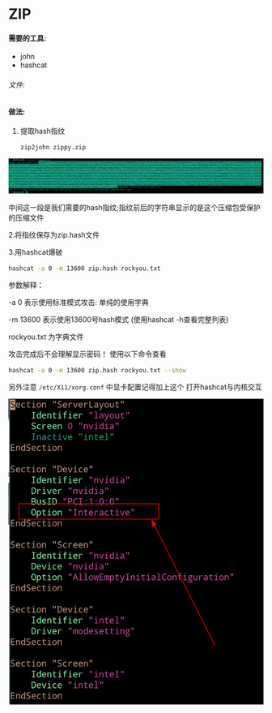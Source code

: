 # ZIP

#### 需要的工具:

- john
- hashcat 

###### 文件:

[zippy.zip]: https://github.com/SMU-CAA/CTF-guide/blob/master/Password%20Cracking/files/zippy.zip

#### 做法:

1. 提取hash指纹

   ```bash
   zip2john zippy.zip
   ```

<img src="./images/2020-04-14_23-40.png" alt="输出结果" style="zoom:90%;" />

中间这一段是我们需要的hash指纹;指纹前后的字符串显示的是这个压缩包受保护的压缩文件

 2.将指纹保存为zip.hash文件

 3.用hashcat爆破

```bash
hashcat -a 0 -m 13600 zip.hash rockyou.txt
```

参数解释：

-a 0 表示使用标准模式攻击: 单纯的使用字典

-m 13600 表示使用13600号hash模式 (使用hashcat -h查看完整列表)

rockyou.txt 为字典文件

攻击完成后不会理解显示密码！ 使用以下命令查看

```bash
hashcat -a 0 -m 13600 zip.hash rockyou.txt --show
```



另外注意 `/etc/X11/xorg.conf` 中显卡配置记得加上这个 打开hashcat与内核交互

<img src="./images/2020-04-14_23-52.png" alt="输出结果" style="zoom:90%;" />